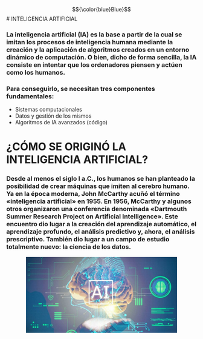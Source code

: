 $${\color{blue}Blue}$$ # INTELIGENCIA ARTIFICIAL

### La inteligencia artificial (IA) es la base a partir de la cual se imitan los procesos de inteligencia humana mediante la creación y la aplicación de algoritmos creados en un entorno dinámico de computación. O bien, dicho de forma sencilla, la IA consiste en intentar que los ordenadores piensen y actúen como los humanos.
### Para conseguirlo, se necesitan tres componentes fundamentales:

- Sistemas computacionales
- Datos y gestión de los mismos
- Algoritmos de IA avanzados (código)

# ¿CÓMO SE ORIGINÓ LA INTELIGENCIA ARTIFICIAL?

### Desde al menos el siglo I a.C., los humanos se han planteado la posibilidad de crear máquinas que imiten al cerebro humano. Ya en la época moderna, John McCarthy acuñó el término «inteligencia artificial» en 1955. En 1956, McCarthy y algunos otros organizaron una conferencia denominada «Dartmouth Summer Research Project on Artificial Intelligence». Este encuentro dio lugar a la creación del aprendizaje automático, el aprendizaje profundo, el análisis predictivo y, ahora, el análisis prescriptivo. También dio lugar a un campo de estudio totalmente nuevo: la ciencia de los datos.

<p align="center">
<img src=".\Inteligencia/artificial.jpg" height="200">
</p>
